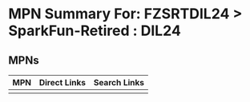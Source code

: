 



# MPN Summary For: FZSRTDIL24 > SparkFun-Retired : DIL24

## MPNs
  

|MPN|Direct Links|Search Links|
| :--- | :--- | :--- |
||||
